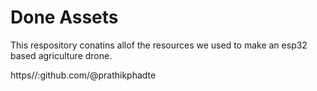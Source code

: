 <h1>Done Assets</h1>
<p>This respository conatins allof the resources we used to make an esp32 based agriculture drone.</p>
https//:github.com/@prathikphadte
